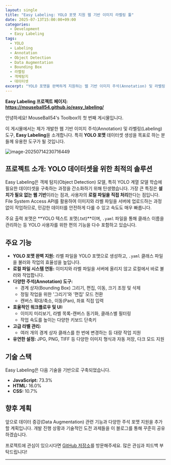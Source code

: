 ```yaml
---
layout: single
title: "Easy Labeling: YOLO 포맷 지원 웹 기반 이미지 라벨링 툴"
date: 2025-07-13T15:00:00+09:00
categories:
  - Development
  - Easy Labeling
tags:
  - YOLO
  - Labeling
  - Annotation
  - Object Detection
  - Data Augmentation
  - Bounding Box
  - 라벨링
  - 객체탐지
  - 데이터셋
excerpt: "YOLO 포맷을 완벽하게 지원하는 웹 기반 이미지 주석(Annotation) 및 라벨링(Labeling) 도구, Easy Labeling을 소개합니다. 설치 없이 브라우저에서 바로 실행하고, 로컬 파일을 직접 다루어 빠르고 안전합니다. 객체 탐지(Object Detection) 데이터셋 구축을 위한 최고의 선택입니다."
---
```


<p><strong>Easy Labeling 프로젝트 페이지: <a href="https://mouseball54.github.io/easy_labeling/">https://mouseball54.github.io/easy_labeling/</a></strong></p>

안녕하세요! MouseBall54's Toolbox의 첫 번째 게시물입니다.

이 게시물에서는 제가 개발한 웹 기반 이미지 주석(Annotation) 및 라벨링(Labeling) 도구, **Easy Labeling**을 소개합니다. 특히 **YOLO 포맷** 데이터셋 생성을 목표로 하는 분들께 유용한 도구가 될 것입니다.

![image-20250714230716449](http://127.0.0.1:4000/images/2025-07-13-easy-labeling-development/image-20250714230716449.png)

## 프로젝트 소개: YOLO 데이터셋을 위한 최적의 솔루션

Easy Labeling은 객체 탐지(Object Detection) 모델, 특히 YOLO 계열 모델 학습에 필요한 데이터셋을 구축하는 과정을 간소화하기 위해 탄생했습니다. 가장 큰 특징은 **설치가 필요 없는 웹 기반**이라는 점과, 사용자의 **로컬 파일을 직접 처리**한다는 점입니다. File System Access API를 활용하여 이미지와 라벨 파일을 서버에 업로드하는 과정 없이 작업하므로, 민감한 데이터를 안전하게 다룰 수 있고 속도도 매우 빠릅니다.

주요 출력 포맷은 **YOLO 텍스트 포맷(.txt)**이며, `.yaml` 파일을 통해 클래스 이름을 관리하는 등 YOLO 사용자를 위한 편의 기능을 다수 포함하고 있습니다.

## 주요 기능

*   **YOLO 포맷 완벽 지원:** 라벨 파일을 YOLO 포맷으로 생성하고, `.yaml` 클래스 파일을 불러와 작업의 효율성을 높입니다.
*   **로컬 파일 시스템 연동:** 이미지와 라벨 파일을 서버에 올리지 않고 로컬에서 바로 불러와 작업합니다.
*   **다양한 주석(Annotation) 도구:**
    *   경계 상자(Bounding Box) 그리기, 편집, 이동, 크기 조정 및 삭제
    *   정밀 작업을 위한 '그리기'와 '편집' 모드 전환
    *   캔버스 확대/축소, 이동(Pan), 좌표 직접 입력
*   **효율적인 워크플로우 및 UI:**
    *   이미지 미리보기, 라벨 목록-캔버스 동기화, 클래스별 필터링
    *   작업 속도를 높이는 다양한 키보드 단축키
*   **고급 라벨 관리:**
    *   여러 개의 경계 상자 클래스를 한 번에 변경하는 등 대량 작업 지원
*   **유연한 설정:** JPG, PNG, TIFF 등 다양한 이미지 형식과 자동 저장, 다크 모드 지원

## 기술 스택

Easy Labeling은 다음 기술을 기반으로 구축되었습니다.

*   **JavaScript:** 73.3%
*   **HTML:** 16.0%
*   **CSS:** 10.7%

## 향후 계획

앞으로 데이터 증강(Data Augmentation) 관련 기능과 다양한 주석 포맷 지원을 추가할 계획입니다. 개발 진행 상황과 기술적인 도전 과제들을 이 블로그를 통해 꾸준히 공유하겠습니다.

프로젝트에 관심이 있으시다면 [GitHub 저장소](https://github.com/MouseBall54/easy_labeling)를 방문해주세요. 많은 관심과 피드백 부탁드립니다!

---
